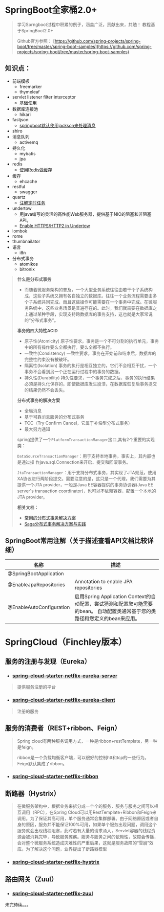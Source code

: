 # SpringBoot全家桶2.0+
> 学习Sprngboot过程中积累的例子，涵盖广泛，贡献出来，共勉！
> 教程基于SpringBoot2.0+
>
> Github官方参照： [https://github.com/spring-projects/spring-boot/tree/master/spring-boot-samples](https://github.com/spring-projects/spring-boot/tree/master/spring-boot-samples)

## 知识点：

* 前端模板
  - freemarker
  - thymeleaf
* servlet listener filter interceptor
  - [基础使用](https://github.com/HumanNature/spring-boot-sample-code/tree/master/springboot-sample)
* 数据库连接池
  - hikari
* fastjson
  - [springboot默认使用jackson来处理消息](https://github.com/HumanNature/spring-boot-sample-code/tree/master/springboot-fastjson)
* shiro
* 消息队列
  - activemq
* 持久化
  - mybatis
  - jpa
* redis
  - [使用Redis做缓存](https://github.com/HumanNature/spring-boot-sample-code/tree/master/springboot-redis)
* 缓存
  - ehcache
* restful
  - swagger
* quartz
  - [注解定时任务](https://github.com/HumanNature/spring-boot-sample-code/tree/master/springboot-quartz)
* undertow
  - 用java编写的灵活的高性能Web服务器，提供基于NIO的阻塞和非阻塞API。
  - [Enable HTTPS/HTTP2 in Undertow](https://github.com/HumanNature/spring-boot-sample-code/tree/master/springboot-undertow)
* lombok
* rome
* thumbnailator
* 语言
  - i8n
* 分布式事务
  - atomikos
  - bitronix

> **什么是分布式事务**
> * 而随着微服务架构的普及，一个大型业务系统往往由若干个子系统构成，这些子系统又拥有各自独立的数据库。往往一个业务流程需要由多个子系统共同完成，而且这些操作可能需要在一个事务中完成。在微服务系统中，这些业务场景是普遍存在的。此时，我们就需要在数据库之上通过某种手段，实现支持跨数据库的事务支持，这也就是大家常说的“分布式事务”。
>
> **事务的四大特性ACID**
> * 原子性(Atomicity) 原子性要求，事务是一个不可分割的执行单元，事务中的所有操作要么全都执行，要么全都不执行。
> * 一致性(Consistency) 一致性要求，事务在开始前和结束后，数据库的完整性约束没有被破坏。
> * 隔离性(Isolation) 事务的执行是相互独立的，它们不会相互干扰，一个事务不会看到另一个正在运行过程中的事务的数据。
> * 持久性(Durability) 持久性要求，一个事务完成之后，事务的执行结果必须是持久化保存的。即使数据库发生崩溃，在数据库恢复后事务提交的结果仍然不会丢失。
>
>
> **分布式事务的解决方案**
> * 全局消息
> * 基于可靠消息服务的分布式事务
> * TCC（Try Confirm Cancel，它属于补偿型分布式事务）
> * 最大努力通知
>
>
> spring提供了一个`PlatformTransactionManager`接口,其有2个重要的实现类：
>
> `DataSourceTransactionManager`：用于支持本地事务，事实上，其内部也是通过操  作java.sql.Connection来开启、提交和回滚事务。
>
> `JtaTransactionManager`：用于支持分布式事务，其实现了JTA规范，使用XA协议进行两阶段提交。需要注意的是，这只是一个代理，我们需要为其提供一个JTA provider，一般是Java EE容器提供的事务协调器(Java EE server's transaction coordinator)，也可以不依赖容器，配置一个本地的JTA provider。
>
> **相关文档：**
> * [常用的分布式事务解决方案](https://juejin.im/post/5aa3c7736fb9a028bb189bca)
> * [Saga分布式事务解决方案与实践](http://servicecomb.apache.org/cn/docs/distributed-transactions-saga-implementation/)
>


## SpringBoot常用注解（关于描述查看API文档比较详细）

| 名称                     | 描述                                       |
| ------------------------ | ------------------------------------------ |
| @SpringBootApplication   |                                            |
| @EnableJpaRepositories   | Annotation to enable JPA repositories <br> |
| @EnableAutoConfiguration | 启用Spring Application Context的自动配置，尝试猜测和配置您可能需要的bean。 自动配置类通常基于您的类路径和您定义的bean来应用。 |

# SpringCloud（Finchley版本）

## 服务的注册与发现（Eureka）
* ### [spring-cloud-starter-netflix-eureka-server](https://github.com/HumanNature/spring-boot-sample-code/tree/master/springcloud-eureka-server)
> 提供服务注册的平台
* ### [spring-cloud-starter-netflix-eureka-client](https://github.com/HumanNature/spring-boot-sample-code/tree/master/springcloud-eureka-client)
> 注册的服务

## 服务的消费者（REST+ribbon、Feign）
> Spring cloud有两种服务调用方式，一种是ribbon+restTemplate，另一种是feign。
>
> ribbon是一个负载均衡客户端，可以很好的控制htt和tcp的一些行为。Feign默认集成了ribbon。

* ### [spring-cloud-starter-netflix-ribbon](https://github.com/HumanNature/spring-boot-sample-code/tree/master/springcloud-ribbon)

## 断路器（Hystrix）
> 在微服务架构中，根据业务来拆分成一个个的服务，服务与服务之间可以相互调用（RPC），在Spring Cloud可以用RestTemplate+Ribbon和Feign来调用。为了保证其高可用，单个服务通常会集群部署。由于网络原因或者自身的原因，服务并不能保证100%可用，如果单个服务出现问题，调用这个服务就会出现线程阻塞，此时若有大量的请求涌入，Servlet容器的线程资源会被消耗完毕，导致服务瘫痪。服务与服务之间的依赖性，故障会传播，会对整个微服务系统造成灾难性的严重后果，这就是服务故障的“雪崩”效应。为了解决这个问题，业界提出了断路器模型

* ### [spring-cloud-starter-netflix-hystrix](https://github.com/HumanNature/spring-boot-sample-code/tree/master/springcloud-hystrix)

## 路由网关（Zuul）

* ### [spring-cloud-starter-netflix-zuul](https://github.com/HumanNature/spring-boot-sample-code/tree/master/springcloud-zuul)
未完待续。。。
